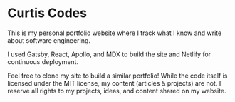 # Curtis Codes

This is my personal portfolio website where I track what I know and write about
software engineering.

I used Gatsby, React, Apollo, and MDX to build the site and Netlify for
continuous deployment.

Feel free to clone my site to build a similar portfolio! While the code itself
is licensed under the MIT license, my content (articles & projects) are not. I
reserve all rights to my projects, ideas, and content shared on my website.
